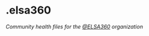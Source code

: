 # .elsa360

*Community health files for the [@ELSA360](https://github.com/elsa360) organization*
<!-- 
For more information, please see the article on [creating a default community health file for your organization](https://help.github.com/en/articles/creating-a-default-community-health-file-for-your-organization).
-->
